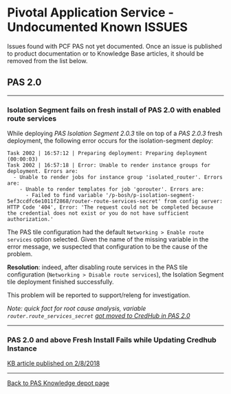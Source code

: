 # Pivotal Application Service - Undocumented Known ISSUES

Issues found with PCF PAS not yet documented.
Once an issue is published to product documentation or to Knowledge Base articles, it should be removed from the list below.


## PAS 2.0

---

### Isolation Segment fails on fresh install of PAS 2.0 with enabled route services

  While deploying *PAS Isolation Segment 2.0.3* tile on top of a *PAS 2.0.3* fresh deployment, the following error occurs for the isolation-segment deploy:

  ```
  Task 2002 | 16:57:12 | Preparing deployment: Preparing deployment (00:00:03)
  Task 2002 | 16:57:18 | Error: Unable to render instance groups for deployment. Errors are:
    - Unable to render jobs for instance group 'isolated_router'. Errors are:
      - Unable to render templates for job 'gorouter'. Errors are:
        - Failed to find variable '/p-bosh/p-isolation-segment-5ef3ccdfc6e1011f2868/router-route-services-secret' from config server: HTTP Code '404', Error: 'The request could not be completed because the credential does not exist or you do not have sufficient authorization.'
  ```      

  The PAS tile configuration had the default `Networking > Enable route services` option selected.
  Given the name of the missing variable in the error message, we suspected that configuration to be the cause of the problem.

  **Resolution**: indeed, after disabling route services in the PAS tile configuration (`Networking > Disable route services`), the Isolation Segment tile deployment finished successfully.

  This problem will be reported to support/releng for investigation.

  *Note: quick fact for root cause analysis, variable `router.route_services_secret` [got moved to CredHub in PAS 2.0](https://docs.pivotal.io/pivotalcf/2-0/pcf-release-notes/runtime-rn.html#bosh-credhub)*

---

### PAS 2.0 and above Fresh Install Fails while Updating Credhub Instance

  [KB article published on 2/8/2018](https://discuss.pivotal.io/hc/en-us/articles/360000825793)

---

[Back to PAS Knowledge depot page](.)
